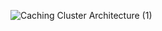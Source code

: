 
![Caching Cluster Architecture (1)](https://user-images.githubusercontent.com/62869982/197150739-e100bd91-69a2-460d-aed0-5c14241601b7.png)
